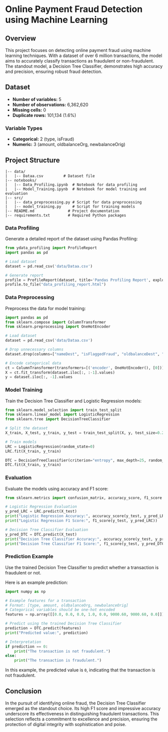 # Online Payment Fraud Detection using Machine Learning

## Overview

This project focuses on detecting online payment fraud using machine learning techniques. With a dataset of over 6 million transactions, the model aims to accurately classify transactions as fraudulent or non-fraudulent. The standout model, a Decision Tree Classifier, demonstrates high accuracy and precision, ensuring robust fraud detection.

## Dataset

- **Number of variables:** 5
- **Number of observations:** 6,362,620
- **Missing cells:** 0
- **Duplicate rows:** 101,134 (1.6%)

### Variable Types

- **Categorical:** 2 (type, isFraud)
- **Numeric:** 3 (amount, oldbalanceOrg, newbalanceOrig)

## Project Structure

```
|-- data/
|   |-- Dataa.csv         # Dataset file
|-- notebooks/
|   |-- Data_Profiling.ipynb  # Notebook for data profiling
|   |-- Model_Training.ipynb  # Notebook for model training and evaluation
|-- src/
|   |-- data_preprocessing.py # Script for data preprocessing
|   |-- model_training.py     # Script for training models
|-- README.md               # Project documentation
|-- requirements.txt        # Required Python packages
```

### Data Profiling

Generate a detailed report of the dataset using Pandas Profiling:

```python
from ydata_profiling import ProfileReport
import pandas as pd

# Load dataset
dataset = pd.read_csv('data/Dataa.csv')

# Generate report
profile = ProfileReport(dataset, title='Pandas Profiling Report', explorative=True)
profile.to_file("data_profiling_report.html")
```

### Data Preprocessing

Preprocess the data for model training:

```python
import pandas as pd
from sklearn.compose import ColumnTransformer
from sklearn.preprocessing import OneHotEncoder

# Load dataset
dataset = pd.read_csv('data/Dataa.csv')

# Drop unnecessary columns
dataset.drop(columns=["nameDest", "isFlaggedFraud", "oldbalanceDest", "newbalanceDest"], inplace=True)

# Encode categorical data
ct = ColumnTransformer(transformers=[('encoder', OneHotEncoder(), [0])], remainder='passthrough')
X = ct.fit_transform(dataset.iloc[:, :-1].values)
y = dataset.iloc[:, -1].values
```

### Model Training

Train the Decision Tree Classifier and Logistic Regression models:

```python
from sklearn.model_selection import train_test_split
from sklearn.linear_model import LogisticRegression
from sklearn.tree import DecisionTreeClassifier

# Split the dataset
X_train, X_test, y_train, y_test = train_test_split(X, y, test_size=0.2, random_state=42)

# Train models
LRC = LogisticRegression(random_state=0)
LRC.fit(X_train, y_train)

DTC = DecisionTreeClassifier(criterion="entropy", max_depth=25, random_state=42)
DTC.fit(X_train, y_train)
```

### Evaluation

Evaluate the models using accuracy and F1 score:

```python
from sklearn.metrics import confusion_matrix, accuracy_score, f1_score

# Logistic Regression Evaluation
y_pred_LRC = LRC.predict(X_test)
print("Logistic Regression Accuracy:", accuracy_score(y_test, y_pred_LRC))
print("Logistic Regression F1 Score:", f1_score(y_test, y_pred_LRC))

# Decision Tree Classifier Evaluation
y_pred_DTC = DTC.predict(X_test)
print("Decision Tree Classifier Accuracy:", accuracy_score(y_test, y_pred_DTC))
print("Decision Tree Classifier F1 Score:", f1_score(y_test, y_pred_DTC))
```

### Prediction Example

Use the trained Decision Tree Classifier to predict whether a transaction is fraudulent or not. 

Here is an example prediction:

```python
import numpy as np

# Example features for a transaction
# Format: [type, amount, oldbalanceOrg, newbalanceOrig]
# Categorical variables should be one-hot encoded
features = np.array([[0.0, 0.0, 0.0, 1.0, 0.0, 9000.60, 9000.60, 0.0]])

# Predict using the trained Decision Tree Classifier
prediction = DTC.predict(features)
print("Predicted value:", prediction)

# Interpretation
if prediction == 0:
    print("The transaction is not fraudulent.")
else:
    print("The transaction is fraudulent.")
```

In this example, the predicted value is `0`, indicating that the transaction is not fraudulent.

## Conclusion

In the pursuit of identifying online fraud, the Decision Tree Classifier emerged as the standout choice. Its high F1 score and impressive accuracy underscore its effectiveness in distinguishing fraudulent transactions. This selection reflects a commitment to excellence and precision, ensuring the protection of digital integrity with sophistication and poise.

